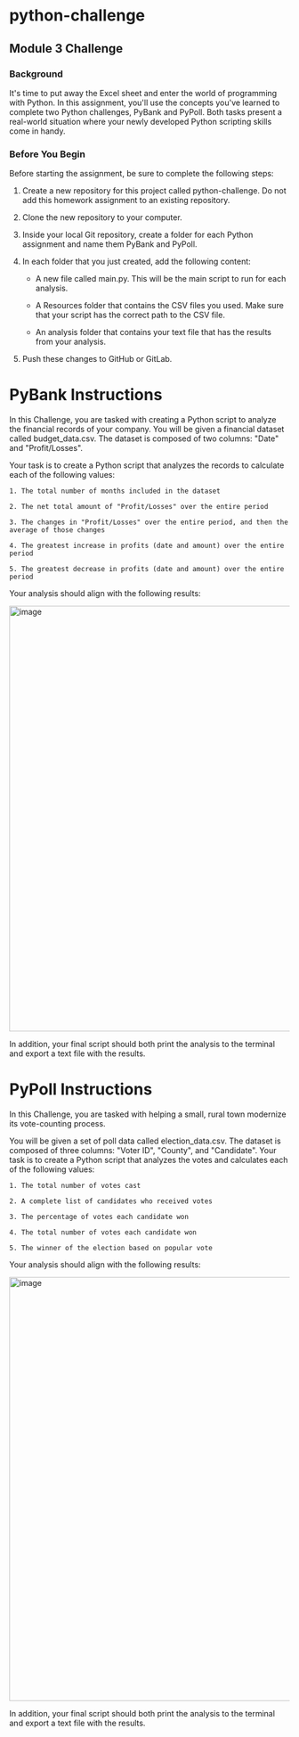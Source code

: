 # python-challenge
<!-- MODULE 3 CHALLENGE -->

## Module 3 Challenge


### Background

It's time to put away the Excel sheet and enter the world of programming with Python. In this assignment, you'll use the concepts you've learned to complete two Python challenges, PyBank and PyPoll. Both tasks present a real-world situation where your newly developed Python scripting skills come in handy.

### Before You Begin
Before starting the assignment, be sure to complete the following steps:

1. Create a new repository for this project called python-challenge. Do not add this homework assignment to an existing repository.

2. Clone the new repository to your computer.

3. Inside your local Git repository, create a folder for each Python assignment and name them PyBank and PyPoll.

4. In each folder that you just created, add the following content:

    - A new file called main.py. This will be the main script to run for each analysis.

    - A Resources folder that contains the CSV files you used. Make sure that your script has the correct path to the CSV file.

    - An analysis folder that contains your text file that has the results from your analysis.

5. Push these changes to GitHub or GitLab.

# PyBank Instructions

In this Challenge, you are tasked with creating a Python script to analyze the financial records of your company. You will be given a financial dataset called budget_data.csv. The dataset is composed of two columns: "Date" and "Profit/Losses".

Your task is to create a Python script that analyzes the records to calculate each of the following values:

    1. The total number of months included in the dataset

    2. The net total amount of "Profit/Losses" over the entire period

    3. The changes in "Profit/Losses" over the entire period, and then the average of those changes

    4. The greatest increase in profits (date and amount) over the entire period

    5. The greatest decrease in profits (date and amount) over the entire period

Your analysis should align with the following results:

<img width="764" alt="image" src="https://github.com/user-attachments/assets/fd86246b-57b7-4126-8c8c-eab213a0e706">


In addition, your final script should both print the analysis to the terminal and export a text file with the results.



# PyPoll Instructions

In this Challenge, you are tasked with helping a small, rural town modernize its vote-counting process.

You will be given a set of poll data called election_data.csv. The dataset is composed of three columns: "Voter ID", "County", and "Candidate". Your task is to create a Python script that analyzes the votes and calculates each of the following values:

    1. The total number of votes cast

    2. A complete list of candidates who received votes

    3. The percentage of votes each candidate won

    4. The total number of votes each candidate won
    
    5. The winner of the election based on popular vote

Your analysis should align with the following results:

<img width="761" alt="image" src="https://github.com/user-attachments/assets/3880dc62-ead9-4a5c-a555-982dbf2aed1f">


In addition, your final script should both print the analysis to the terminal and export a text file with the results.
